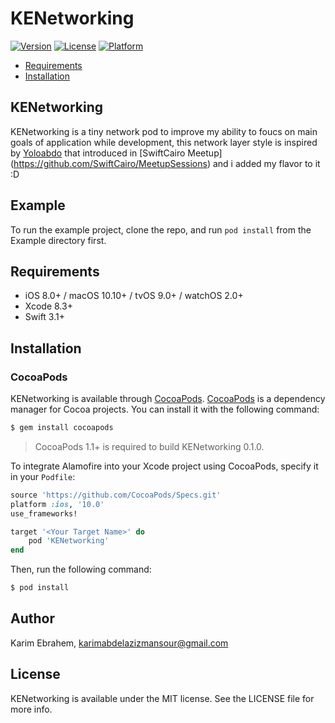 # KENetworking

[![Version](https://img.shields.io/cocoapods/v/KENetworking.svg?style=flat)](https://cocoapods.org/pods/KENetworking)
[![License](https://img.shields.io/cocoapods/l/KENetworking.svg?style=flat)](https://cocoapods.org/pods/KENetworking)
[![Platform](https://img.shields.io/cocoapods/p/KENetworking.svg?style=flat)](https://cocoapods.org/pods/KENetworking)

- [Requirements](#requirements)
- [Installation](#installation)


## KENetworking 

KENetworking is a tiny network pod to improve my ability to foucs on main goals of application while development, this network layer style is inspired by [Yoloabdo](https://github.com/Yoloabdo/RebootingNetwork) that introduced in [SwiftCairo Meetup] (https://github.com/SwiftCairo/MeetupSessions) and i added my flavor to it :D

## Example

To run the example project, clone the repo, and run `pod install` from the Example directory first.

## Requirements

- iOS 8.0+ / macOS 10.10+ / tvOS 9.0+ / watchOS 2.0+
- Xcode 8.3+
- Swift 3.1+

## Installation

### CocoaPods

KENetworking is available through [CocoaPods](https://cocoapods.org).
[CocoaPods](http://cocoapods.org) is a dependency manager for Cocoa projects. You can install it with the following command:

```bash
$ gem install cocoapods
```

> CocoaPods 1.1+ is required to build KENetworking 0.1.0.

To integrate Alamofire into your Xcode project using CocoaPods, specify it in your `Podfile`:

```ruby
source 'https://github.com/CocoaPods/Specs.git'
platform :ios, '10.0'
use_frameworks!

target '<Your Target Name>' do
    pod 'KENetworking'
end
```

Then, run the following command:

```bash
$ pod install
```


## Author

Karim Ebrahem, karimabdelazizmansour@gmail.com

## License

KENetworking is available under the MIT license. See the LICENSE file for more info.
